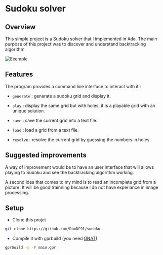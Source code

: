 # Sudoku solver

## Overview 

This simple project is a Sudoku solver that I implemented in Ada.
The main purpose of this project was to discover and understand backtracking algorithm.

![Exemple](https://en.wikipedia.org/wiki/Backtracking#/media/File:Sudoku_solved_by_bactracking.gif)

## Features

The program provides a command line interface to interact with it :

* ```generate```  : generate a sudoku grid and display it.

* ```play```  : display the same grid but with holes, it is a playable grid with an unique solution.

* ```save```  : save the current grid into a text file. 

* ```load```  : load a grid from a text file. 

* ```resolve```  : resolve the current grid by guessing the numbers in holes.

## Suggested improvements

A way of improvement would be to have an user interface that will allows playing to Sudoku and see the backtracking algorithm working.

A second idea that comes to my mind is to read an incomplete grid from a picture. It will be good trainning because I do not have experiance in image processing.

## Setup

* Clone this projet
```bash
git clone https://github.com/DamDC91/sudoku
```
* Compile it with gprbuild (you need [GNAT](https://www.adacore.com/download))
```bash
gprbuild -p -P main.gpr
```

